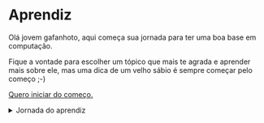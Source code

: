 # Aprendiz

Olá jovem gafanhoto, aqui começa sua jornada para ter uma boa base em computação. 

Fique a vontade para escolher um tópico que mais te agrada e aprender mais sobre ele, mas uma dica de um velho sábio é sempre começar pelo começo ;-) 

[Quero iniciar do começo.](./aprendiz/introducao)

<details>
  <summary>Jornada do aprendiz</summary>
  * Introdução
     * Tenha uma base sólida
     * A arte de fazer acontecer (método GTD)
  * Conceitos básicos
     * O que é programar ?
</details>
